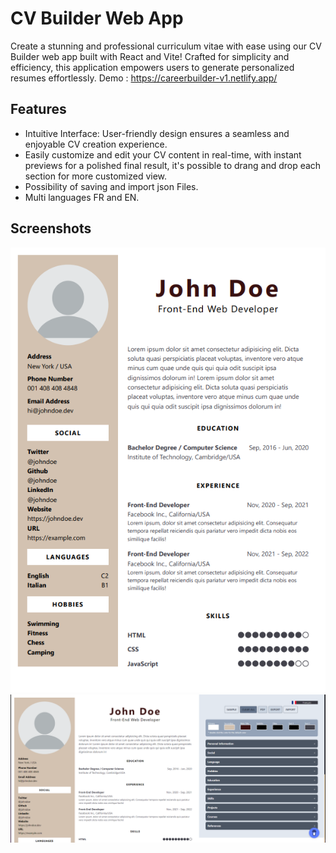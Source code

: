 # CV Builder Web App

Create a stunning and professional curriculum vitae with ease using our CV Builder web app built with React and Vite! Crafted for simplicity and efficiency, this application empowers users to generate personalized resumes effortlessly.
Demo : https://careerbuilder-v1.netlify.app/

## Features

- Intuitive Interface: User-friendly design ensures a seamless and enjoyable CV creation experience.
- Easily customize and edit your CV content in real-time, with instant previews for a polished final result, it's possible to drang and drop each section for more customized view.
- Possibility of saving and import json Files.
- Multi languages FR and EN.

## Screenshots

![App Screenshot](https://github.com/azerengazzou/SH_Career/blob/main/public/assets/images/screen.png)
![App Screenshot](https://github.com/azerengazzou/SH_Career/blob/main/public/assets/images/screen2.png)
